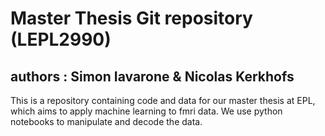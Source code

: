 # Master Thesis Git repository (LEPL2990)
## authors : Simon Iavarone & Nicolas Kerkhofs
This is a repository containing code and data for our master thesis at EPL, which aims to apply machine learning to fmri data.
We use python notebooks to manipulate and decode the data.
